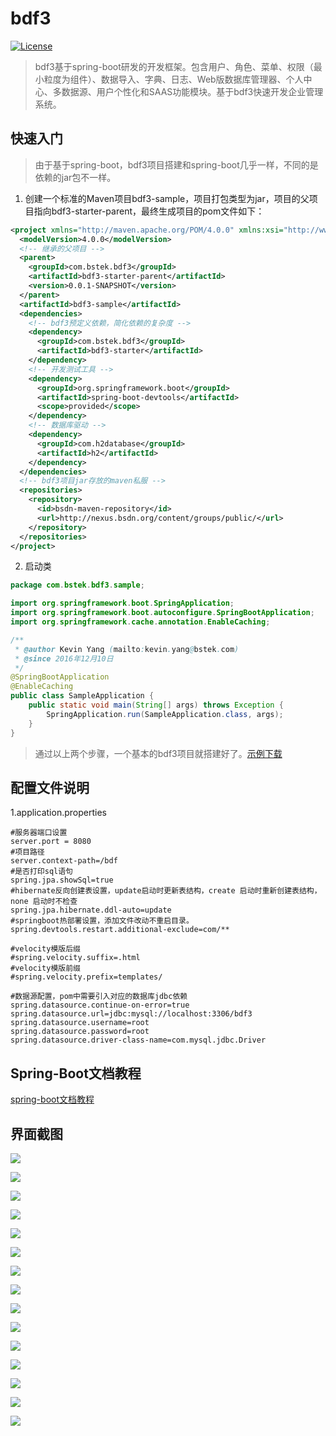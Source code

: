 # bdf3
[![License](http://img.shields.io/:license-apache-brightgreen.svg)](http://www.apache.org/licenses/LICENSE-2.0.html)

>bdf3基于spring-boot研发的开发框架。包含用户、角色、菜单、权限（最小粒度为组件）、数据导入、字典、日志、Web版数据库管理器、个人中心、多数据源、用户个性化和SAAS功能模块。基于bdf3快速开发企业管理系统。

## 快速入门
>由于基于spring-boot，bdf3项目搭建和spring-boot几乎一样，不同的是依赖的jar包不一样。

1. 创建一个标准的Maven项目bdf3-sample，项目打包类型为jar，项目的父项目指向bdf3-starter-parent，最终生成项目的pom文件如下：
```xml
<project xmlns="http://maven.apache.org/POM/4.0.0" xmlns:xsi="http://www.w3.org/2001/XMLSchema-instance" xsi:schemaLocation="http://maven.apache.org/POM/4.0.0 http://maven.apache.org/xsd/maven-4.0.0.xsd">
  <modelVersion>4.0.0</modelVersion>
  <!-- 继承的父项目 -->
  <parent>
    <groupId>com.bstek.bdf3</groupId>
    <artifactId>bdf3-starter-parent</artifactId>
    <version>0.0.1-SNAPSHOT</version>
  </parent>
  <artifactId>bdf3-sample</artifactId>
  <dependencies>
    <!-- bdf3预定义依赖，简化依赖的复杂度 -->
    <dependency>
      <groupId>com.bstek.bdf3</groupId>
      <artifactId>bdf3-starter</artifactId>
    </dependency>
    <!-- 开发测试工具 -->
    <dependency>
      <groupId>org.springframework.boot</groupId>
      <artifactId>spring-boot-devtools</artifactId>
      <scope>provided</scope>
    </dependency>
    <!-- 数据库驱动 -->
    <dependency> 
      <groupId>com.h2database</groupId>
      <artifactId>h2</artifactId> 
    </dependency>
  </dependencies>
  <!-- bdf3项目jar存放的maven私服 -->
  <repositories>
    <repository>
      <id>bsdn-maven-repository</id>
      <url>http://nexus.bsdn.org/content/groups/public/</url>
    </repository>
  </repositories>
</project>
```
2. 启动类
```java
package com.bstek.bdf3.sample;

import org.springframework.boot.SpringApplication;
import org.springframework.boot.autoconfigure.SpringBootApplication;
import org.springframework.cache.annotation.EnableCaching;

/**
 * @author Kevin Yang (mailto:kevin.yang@bstek.com)
 * @since 2016年12月10日
 */
@SpringBootApplication
@EnableCaching
public class SampleApplication {
	public static void main(String[] args) throws Exception {
		SpringApplication.run(SampleApplication.class, args);
	}
}

```
>通过以上两个步骤，一个基本的bdf3项目就搭建好了。[示例下载](http://onipkjzjl.bkt.clouddn.com/bdf3-sample.zip)

## 配置文件说明

1.application.properties

```
#服务器端口设置
server.port = 8080
#项目路径
server.context-path=/bdf
#是否打印sql语句
spring.jpa.showSql=true
#hibernate反向创建表设置，update启动时更新表结构，create 启动时重新创建表结构，none 启动时不检查
spring.jpa.hibernate.ddl-auto=update
#springboot热部署设置，添加文件改动不重启目录。
spring.devtools.restart.additional-exclude=com/**

#velocity模版后缀
#spring.velocity.suffix=.html
#velocity模版前缀
#spring.velocity.prefix=templates/

#数据源配置，pom中需要引入对应的数据库jdbc依赖
spring.datasource.continue-on-error=true
spring.datasource.url=jdbc:mysql://localhost:3306/bdf3
spring.datasource.username=root
spring.datasource.password=root
spring.datasource.driver-class-name=com.mysql.jdbc.Driver
```

## Spring-Boot文档教程

[spring-boot文档教程](https://projects.spring.io/spring-boot/#quick-start)

## 界面截图

![](http://onipkjzjl.bkt.clouddn.com/login-page.png)

![](http://onipkjzjl.bkt.clouddn.com/main-page.png)

![](http://onipkjzjl.bkt.clouddn.com/search-page.png)

![](http://onipkjzjl.bkt.clouddn.com/portal-page.png)

![](http://onipkjzjl.bkt.clouddn.com/user-page.png)

![](http://onipkjzjl.bkt.clouddn.com/menu-page.png)

![](http://onipkjzjl.bkt.clouddn.com/role-assign-page.png)

![](http://onipkjzjl.bkt.clouddn.com/log-page.png)

![](http://onipkjzjl.bkt.clouddn.com/dictionary-page.png)

![](http://onipkjzjl.bkt.clouddn.com/importer-page.png)

![](http://onipkjzjl.bkt.clouddn.com/database-page.png)

![](http://onipkjzjl.bkt.clouddn.com/personal-center-page.png)

![](http://onipkjzjl.bkt.clouddn.com/login-saas-page.png)

![](http://onipkjzjl.bkt.clouddn.com/register-page.png)

![](http://onipkjzjl.bkt.clouddn.com/company-page.png)


